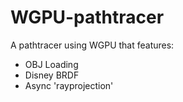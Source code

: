 # WGPU-pathtracer
A pathtracer using WGPU that features:
- OBJ Loading
- Disney BRDF
- Async 'rayprojection'
